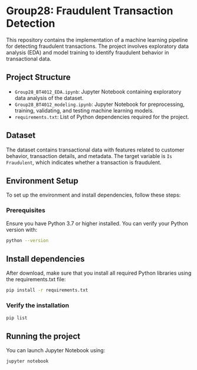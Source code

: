 # Group28: Fraudulent Transaction Detection

This repository contains the implementation of a machine learning pipeline for detecting fraudulent transactions. The project involves exploratory data analysis (EDA) and model training to identify fraudulent behavior in transactional data.

## Project Structure

- `Group28_BT4012_EDA.ipynb`: Jupyter Notebook containing exploratory data analysis of the dataset.
- `Group28_BT4012_modeling.ipynb`: Jupyter Notebook for preprocessing, training, validating, and testing machine learning models.
- `requirements.txt`: List of Python dependencies required for the project.

## Dataset

The dataset contains transactional data with features related to customer behavior, transaction details, and metadata. The target variable is `Is Fraudulent`, which indicates whether a transaction is fraudulent.

## Environment Setup

To set up the environment and install dependencies, follow these steps:

### Prerequisites

Ensure you have Python 3.7 or higher installed. You can verify your Python version with:

```bash
python --version
```

## Install dependencies

After download, make sure that you install all required Python libraries using the requirements.txt file:

```bash
pip install -r requirements.txt
```


### Verify the installation
```bash
pip list
```

## Running the project

You can launch Jupyter Notebook using:
```bash
jupyter notebook
```
